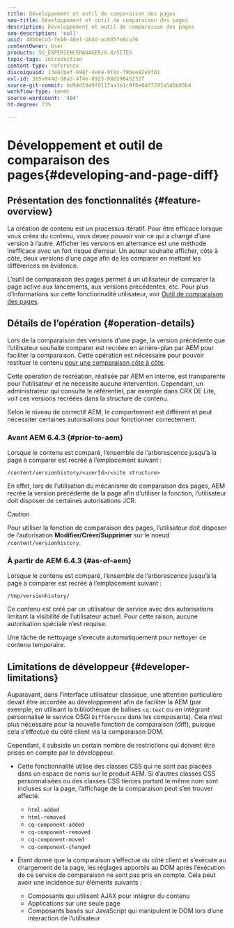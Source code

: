 ```yaml
---
title: Développement et outil de comparaison des pages
seo-title: Développement et outil de comparaison des pages
description: Développement et outil de comparaison des pages
seo-description: 'null'
uuid: 48bbeca3-fe16-48ef-bb4d-ac605fe0ca76
contentOwner: User
products: SG_EXPERIENCEMANAGER/6.4/SITES
topic-tags: introduction
content-type: reference
discoiquuid: 13e8cbef-698f-4e69-9f8c-f9bee82e9fd1
exl-id: 365e944d-d8a3-4f4e-8925-88629845232f
source-git-commit: bd94d3949f0117aa3e1c9f0e84f7293a5d6b03b4
workflow-type: tm+mt
source-wordcount: '484'
ht-degree: 73%

---
```


# Développement et outil de comparaison des pages{#developing-and-page-diff}

## Présentation des fonctionnalités {#feature-overview}

La création de contenu est un processus itératif. Pour être efficace lorsque vous créez du contenu, vous devez pouvoir voir ce qui a changé d’une version à l’autre. Afficher les versions en alternance est une méthode inefficace avec un fort risque d’erreur. Un auteur souhaite afficher, côte à côte, deux versions d’une page afin de les comparer en mettant les différences en évidence.

L’outil de comparaison des pages permet à un utilisateur de comparer la page active aux lancements, aux versions précédentes, etc. Pour plus d’informations sur cette fonctionnalité utilisateur, voir [Outil de comparaison des pages](/help/sites-authoring/page-diff.md).

## Détails de l’opération {#operation-details}

Lors de la comparaison des versions d’une page, la version précédente que l’utilisateur souhaite comparer est recréée en arrière-plan par AEM pour faciliter la comparaison. Cette opération est nécessaire pour pouvoir restituer le contenu [pour une comparaison côte à côte](/help/sites-authoring/page-diff.md#presentation-of-differences).

Cette opération de recréation, réalisée par AEM en interne, est transparente pour l’utilisateur et ne nécessite aucune intervention. Cependant, un administrateur qui consulte le référentiel, par exemple dans CRX DE Lite, voit ces versions recréées dans la structure de contenu.

Selon le niveau de correctif AEM, le comportement est différent et peut nécessiter certaines autorisations pour fonctionner correctement.

### Avant AEM 6.4.3 {#prior-to-aem}

Lorsque le contenu est comparé, l’ensemble de l’arborescence jusqu’à la page à comparer est recréé à l’emplacement suivant :

`/content/versionhistory/<userId>/<site structure>`

En effet, lors de l’utilisation du mécanisme de comparaison des pages, AEM recrée la version précédente de la page afin d’utiliser la fonction, l’utilisateur doit disposer de certaines autorisations JCR.

>[!CAUTION]
>
>Pour utiliser la fonction de comparaison des pages, l’utilisateur doit disposer de l’autorisation **Modifier/Créer/Supprimer** sur le noeud `/content/versionhistory`.

### À partir de AEM 6.4.3 {#as-of-aem}

Lorsque le contenu est comparé, l’ensemble de l’arborescence jusqu’à la page à comparer est recréé à l’emplacement suivant :

`/tmp/versionhistory/`

Ce contenu est créé par un utilisateur de service avec des autorisations limitant la visibilité de l’utilisateur actuel. Pour cette raison, aucune autorisation spéciale n’est requise.

Une tâche de nettoyage s’exécute automatiquement pour nettoyer ce contenu temporaire.

## Limitations de développeur {#developer-limitations}

Auparavant, dans l’interface utilisateur classique, une attention particulière devait être accordée au développement afin de faciliter la AEM (par exemple, en utilisant la bibliothèque de balises `cq:text` ou en intégrant personnalisé le service OSGi `DiffService` dans les composants). Cela n’est plus nécessaire pour la nouvelle fonction de comparaison (diff), puisque cela s’effectue du côté client via la comparaison DOM.

Cependant, il subsiste un certain nombre de restrictions qui doivent être prises en compte par le développeur.

* Cette fonctionnalité utilise des classes CSS qui ne sont pas placées dans un espace de noms sur le produit AEM. Si d’autres classes CSS personnalisées ou des classes CSS tierces portant le même nom sont incluses sur la page, l’affichage de la comparaison peut s’en trouver affecté.

   * `html-added`
   * `html-removed`
   * `cq-component-added`
   * `cq-component-removed`
   * `cq-component-moved`
   * `cq-component-changed`

* Étant donné que la comparaison s’effectue du côté client et s’exécute au chargement de la page, les réglages apportés au DOM après l’exécution de ce service de comparaison ne sont pas pris en compte. Cela peut avoir une incidence sur éléments suivants :

   * Composants qui utilisent AJAX pour intégrer du contenu
   * Applications sur une seule page
   * Composants basés sur JavaScript qui manipulent le DOM lors d’une interaction de l’utilisateur
